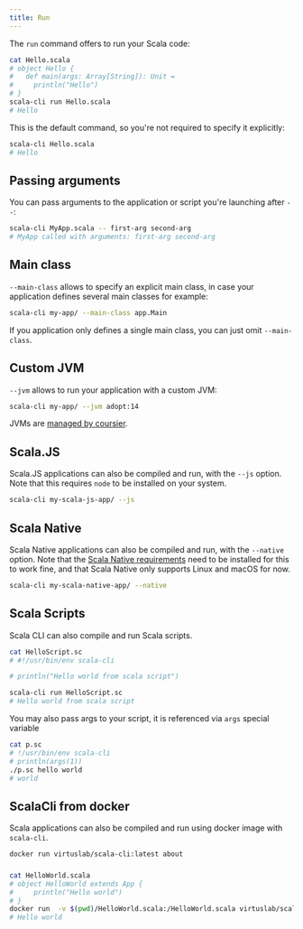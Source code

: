 ```yaml
---
title: Run
---
```


The `run` command offers to run your Scala code:
```bash
cat Hello.scala
# object Hello {
#   def main(args: Array[String]): Unit =
#     println("Hello")
# }
scala-cli run Hello.scala
# Hello
```

This is the default command, so you're not required to specify it explicitly:
```bash
scala-cli Hello.scala
# Hello
```

## Passing arguments

You can pass arguments to the application or script you're launching after `--`:
```bash
scala-cli MyApp.scala -- first-arg second-arg
# MyApp called with arguments: first-arg second-arg

```

## Main class

`--main-class` allows to specify an explicit main class, in case your application
defines several main classes for example:
```bash
scala-cli my-app/ --main-class app.Main
```

If you application only defines a single main class, you can just omit `--main-class`.

## Custom JVM

`--jvm` allows to run your application with a custom JVM:
```bash
scala-cli my-app/ --jvm adopt:14
```

JVMs are [managed by coursier](https://get-coursier.io/docs/cli-java#managed-jvms).

## Scala.JS

Scala.JS applications can also be compiled and run, with the `--js` option. Note that this requires `node`
to be installed on your system.
```bash
scala-cli my-scala-js-app/ --js
```

## Scala Native

Scala Native applications can also be compiled and run, with the `--native` option.
Note that the [Scala Native requirements](https://scala-native.readthedocs.io/en/latest/user/setup.html#installing-clang-and-runtime-dependencies) need to be installed for this to work fine,
and that Scala Native only supports Linux and macOS for now.
```bash
scala-cli my-scala-native-app/ --native
```

## Scala Scripts

Scala CLI can also compile and run Scala scripts.
```bash
cat HelloScript.sc
# #!/usr/bin/env scala-cli

# println("Hello world from scala script")

scala-cli run HelloScript.sc
# Hello world from scala script
```

You may also pass args to your script, it is referenced via `args` special variable

```bash
cat p.sc
# !/usr/bin/env scala-cli
# println(args(1))
./p.sc hello world
# world
```

## ScalaCli from docker

Scala applications can also be compiled and run using docker image with `scala-cli`.

```bash
docker run virtuslab/scala-cli:latest about
```

###
```bash
cat HelloWorld.scala
# object HelloWorld extends App {
#     println("Hello world")
# }
docker run  -v $(pwd)/HelloWorld.scala:/HelloWorld.scala virtuslab/scala-cli /HelloWorld.scala
# Hello world
```
